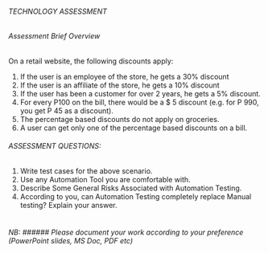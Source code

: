 ###### TECHNOLOGY ASSESSMENT ######

###### Assessment Brief Overview ######
On a retail website, the following discounts apply:
1. If the user is an employee of the store, he gets a 30% discount
2. If the user is an affiliate of the store, he gets a 10% discount
3. If the user has been a customer for over 2 years, he gets a 5% discount.
4. For every P100 on the bill, there would be a $ 5 discount (e.g. for P 990, you get P 45 as a discount).
5. The percentage based discounts do not apply on groceries.
6. A user can get only one of the percentage based discounts on a bill.

###### ASSESSMENT QUESTIONS: ######
1. Write test cases for the above scenario.<br />
2. Use any Automation Tool you are comfortable with.<br />
3. Describe Some General Risks Associated with Automation Testing.<br />
4. According to you, can Automation Testing completely replace Manual testing? Explain your answer.<br /><br />

###### NB: ###### Please document your work according to your preference (PowerPoint slides, MS Doc, PDF etc)
